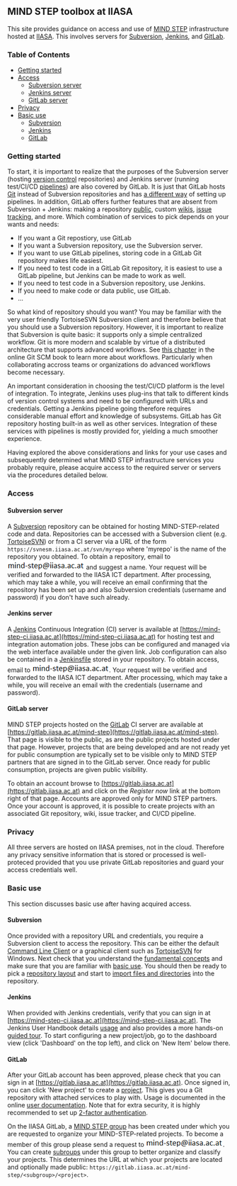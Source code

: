 ## MIND STEP toolbox at IIASA

This site provides guidance on access and use of [MIND STEP](https://mind-step.eu/) infrastructure hosted at [IIASA](https://iiasa.ac.at/). This involves servers for [Subversion](https://subversion.apache.org/), [Jenkins](https://www.jenkins.io/), and [GitLab](https://en.wikipedia.org/wiki/GitLab).

### Table of Contents

* [Getting started](#getting-started)
* [Access](#access)
  + [Subversion server](#subversion-server)
  + [Jenkins server](#jenkins-server)
  + [GitLab server](#gitlab-server)
* [Privacy](#privacy)
* [Basic use](#basic-use)
  + [Subversion](#subversion)
  + [Jenkins](#jenkins)
  + [GitLab](#gitlab)

### Getting started

To start, it is important to realize that the purposes of the Subversion server (hosting [version control](https://en.wikipedia.org/wiki/Version_control) repositories) and Jenkins server (running test/CI/CD [pipelines](https://www.jenkins.io/solutions/pipeline/)) are also covered by GitLab. It is just that GitLab hosts [Git](https://git-scm.com/) instead of Subversion repositories and has [a different way](https://docs.gitlab.com/ee/ci/quick_start/) of setting up pipelines. In addition, GitLab offers further features that are absent from Subversion + Jenkins: making a repository [public](https://docs.gitlab.com/ee/public_access/public_access.html), custom [wikis](https://docs.gitlab.com/ee/user/project/wiki), [issue tracking](https://docs.gitlab.com/ee/user/project/issues/), and more. Which combination of services to pick depends on your wants and needs:

- If you want a Git repostiory, use GitLab
- If you want a Subversion repository, use the Subversion server.
- If you want to use GitLab pipelines, storing code in a GitLab Git repository makes life easiest.
- If you need to test code in a GitLab Git repository, it is easiest to use a GitLab pipeline, but Jenkins can be made to work as well.
- If you need to test code in a Subversion repository, use Jenkins.
- If you need to make code or data public, use GitLab.
- ...

So what kind of repository should you want? You may be familiar with the very user friendly TortoiseSVN Subversion client and therefore believe that you should use a Subversion repository. However, it is important to realize that Subversion is quite basic: it supports only a simple centralized workflow. Git is more modern and scalable by virtue of a distributed architecture that supports advanced workflows. See [this chapter](https://git-scm.com/book/en/v2/Distributed-Git-Distributed-Workflows) in the online Git SCM book to learn more about workflows. Particularly when collaborating accross teams or organizations do advanced workflows become necessary.

An important consideration in choosing the test/CI/CD platform is the level of integration. To integrate, Jenkins uses plug-ins that talk to different kinds of version control systems and need to be configured with URLs and credentials. Getting a Jenkins pipeline going therefore requires considerable manual effort and knowledge of subsystems. GitLab has Git repository hosting built-in as well as other services. Integration of these services with pipelines is mostly provided for, yielding a much smoother experience.

Having explored the above considerations and links for your use cases and subsequently determined what MIND STEP infrastructure services you probably require, please acquire access to the required server or servers via the procedures detailed below.

### Access

#### Subversion server

A [Subversion](https://subversion.apache.org/) repository can be obtained for hosting MIND-STEP-related code and data. Repositories can be accessed with a Subversion client (e.g. [TortoiseSVN](https://tortoisesvn.net/)) or from a CI server via a URL of the form `https://svnesm.iiasa.ac.at/svn/myrepo` where 'myrepo' is the name of the repository you obtained. To obtain a repository, email to ![](images/email.png) and suggest a name. Your request will be verified and forwarded to the IIASA ICT department. After processing, which may take a while, you will receive an email confirming that the repository has been set up and also Subversion credentials (username and password) if you don't have such already.

#### Jenkins server

A [Jenkins](https://www.jenkins.io/) Continuous Integration (CI) server is available at [https://mind-step-ci.iiasa.ac.at](https://mind-step-ci.iiasa.ac.at) for hosting test and integration automation jobs. These jobs can be configured and managed via the web interface available under the given link. Job configuration can also be contained in a [Jenkinsfile](https://www.jenkins.io/doc/book/pipeline/jenkinsfile/) stored in your repository. To obtain access, email to ![](images/email.png). Your request will be verified and forwarded to the IIASA ICT department. After processing, which may take a while, you will receive an email with the credentials (username and password).

#### GitLab server

MIND STEP projects hosted on the [GitLab](https://en.wikipedia.org/wiki/GitLab) CI server are available at [https://gitlab.iiasa.ac.at/mind-step](https://gitlab.iiasa.ac.at/mind-step). That page is visible to the public, as are the public projects hosted under that page. However, projects that are being developed and are not ready yet for public consumption are typically set to be visible only to MIND STEP partners that are signed in to the GitLab server. Once ready for public consumption, projects are given public visibility.

To obtain an account browse to [https://gitlab.iiasa.ac.at](https://gitlab.iiasa.ac.at) and click on the *Register now* link at the bottom right of that page. Accounts are approved only for MIND STEP partners. Once your account is approved, it is possible to create projects with an associated Git repository, wiki, issue tracker, and CI/CD pipeline.

### Privacy

All three servers are hosted on IIASA premises, not in the cloud. Therefore any privacy sensitive information that is stored or processed is well-proteced provided that you use private GitLab repositories and guard your access credentials well.

### Basic use

This section discusses basic use after having acquired access.

#### Subversion

Once provided with a repository URL and credentials, you require a Subversion client to access the repository. This can be either the default [Command Line Client](http://svnbook.red-bean.com/en/1.7/svn-book.html#svn.ref.svn) or a graphical client such as [TortoiseSVN](https://tortoisesvn.net/) for Windows. Next check that you understand the [fundamental concepts](http://svnbook.red-bean.com/en/1.7/svn-book.html#svn.basic) and make sure that you are familiar with [basic use](http://svnbook.red-bean.com/en/1.7/svn-book.html#svn.tour). You should then be ready to pick a [repository layout](http://svnbook.red-bean.com/en/1.7/svn-book.html#svn.tour.importing.layout) and start to [import files and directories](http://svnbook.red-bean.com/en/1.7/svn-book.html#svn.tour.importing.import) into the repository.

#### Jenkins

When provided with Jenkins credentials, verify that you can sign in at [https://mind-step-ci.iiasa.ac.at](https://mind-step-ci.iiasa.ac.at). The Jenkins User Handbook details [usage](https://www.jenkins.io/doc/book/using/) and also provides a more hands-on [guided tour](https://www.jenkins.io/doc/pipeline/tour/hello-world/). To start configuring a new project/job, go to the dashboard view (click 'Dashboard' on the top left), and click on 'New Item' below there.

#### GitLab

After your GitLab account has been approved, please check that you can sign in at [https://gitlab.iiasa.ac.at](https://gitlab.iiasa.ac.at). Once signed in, you can click 'New project' to create a [project](https://docs.gitlab.com/ee/user/project/). This gives you a Git repository with attached services to play with. Usage is documented in the online [user documentation](https://docs.gitlab.com/ee/user/index.html). Note that for extra security, it is highly recommended to set up [2-factor authentication](https://docs.gitlab.com/ee/user/profile/account/two_factor_authentication.html#enabling-2fa).

On the IIASA GitLab, a [MIND STEP group](https://gitlab.iiasa.ac.at/mind-step) has been created under which you are requested to organize your MIND-STEP-related projects. To become a member of this group please send a request to ![](images/email.png). You can create [subroups](https://docs.gitlab.com/ee/user/group/subgroups/) under this group to better organize and classify your projects. This determines the URL at which your projects are located and optionally made public: `https://gitlab.iiasa.ac.at/mind-step/<subgroup>/<project>`.
